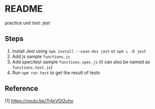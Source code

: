# README
practice unit test: jest

## Steps
1. Install Jest using `npm install --save-dev jest` or `npm i -D jest`
2. Add js sample `functions.js`
3. Add spec/test sample `functions.spec.js` (it can also be named as `functions.test.js`)
4. Run `npm run test` to get the result of tests





## Reference
[1] https://youtu.be/7r4xVDI2vho